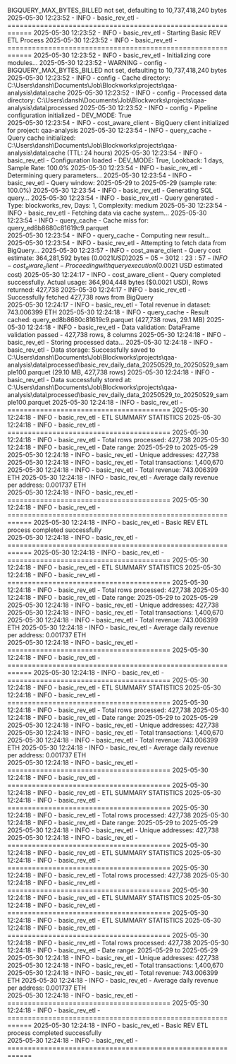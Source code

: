 BIGQUERY_MAX_BYTES_BILLED not set, defaulting to 10,737,418,240 bytes
2025-05-30 12:23:52 - INFO - basic_rev_etl - ============================================================
2025-05-30 12:23:52 - INFO - basic_rev_etl - Starting Basic REV ETL Process
2025-05-30 12:23:52 - INFO - basic_rev_etl - ============================================================
2025-05-30 12:23:52 - INFO - basic_rev_etl - Initializing core modules...
2025-05-30 12:23:52 - WARNING - config - BIGQUERY_MAX_BYTES_BILLED not set, defaulting to 10,737,418,240 bytes
2025-05-30 12:23:52 - INFO - config - Cache directory: C:\Users\dansh\Documents\Job\Blockworks\projects\qaa-analysis\data\cache
2025-05-30 12:23:52 - INFO - config - Processed data directory: C:\Users\dansh\Documents\Job\Blockworks\projects\qaa-analysis\data\processed
2025-05-30 12:23:52 - INFO - config - Pipeline configuration initialized - DEV_MODE: True      
2025-05-30 12:23:54 - INFO - cost_aware_client - BigQuery client initialized for project: qaa-analysis
2025-05-30 12:23:54 - INFO - query_cache - Query cache initialized: C:\Users\dansh\Documents\Job\Blockworks\projects\qaa-analysis\data\cache (TTL: 24 hours)
2025-05-30 12:23:54 - INFO - basic_rev_etl - Configuration loaded - DEV_MODE: True, Lookback: 1 days, Sample Rate: 100.0%
2025-05-30 12:23:54 - INFO - basic_rev_etl - Determining query parameters...
2025-05-30 12:23:54 - INFO - basic_rev_etl - Query window: 2025-05-29 to 2025-05-29 (sample rate: 100.0%)
2025-05-30 12:23:54 - INFO - basic_rev_etl - Generating SQL query...
2025-05-30 12:23:54 - INFO - basic_rev_etl - Query generated - Type: blockworks_rev, Days: 1, Complexity: medium
2025-05-30 12:23:54 - INFO - basic_rev_etl - Fetching data via cache system...
2025-05-30 12:23:54 - INFO - query_cache - Cache miss for: query_ed8b8680c81619c9.parquet      
2025-05-30 12:23:54 - INFO - query_cache - Computing new result...
2025-05-30 12:23:54 - INFO - basic_rev_etl - Attempting to fetch data from BigQuery...
2025-05-30 12:23:57 - INFO - cost_aware_client - Query cost estimate: 364,281,592 bytes ($0.0021 USD)
2025-05-30 12:23:57 - INFO - cost_aware_client - Proceeding with query execution ($0.0021 USD estimated cost)
2025-05-30 12:24:17 - INFO - cost_aware_client - Query completed successfully. Actual usage: 364,904,448 bytes ($0.0021 USD), Rows returned: 427,738
2025-05-30 12:24:17 - INFO - basic_rev_etl - Successfully fetched 427,738 rows from BigQuery   
2025-05-30 12:24:17 - INFO - basic_rev_etl - Total revenue in dataset: 743.006399 ETH
2025-05-30 12:24:18 - INFO - query_cache - Result cached: query_ed8b8680c81619c9.parquet (427,738 rows, 29.1 MB)
2025-05-30 12:24:18 - INFO - basic_rev_etl - Data validation: DataFrame validation passed - 427,738 rows, 8 columns
2025-05-30 12:24:18 - INFO - basic_rev_etl - Storing processed data...
2025-05-30 12:24:18 - INFO - basic_rev_etl - Data storage: Successfully saved to C:\Users\dansh\Documents\Job\Blockworks\projects\qaa-analysis\data\processed\basic_rev_daily_data_20250529_to_20250529_sample100.parquet (29.10 MB, 427,738 rows)
2025-05-30 12:24:18 - INFO - basic_rev_etl - Data successfully stored at: C:\Users\dansh\Documents\Job\Blockworks\projects\qaa-analysis\data\processed\basic_rev_daily_data_20250529_to_20250529_sample100.parquet
2025-05-30 12:24:18 - INFO - basic_rev_etl - ========================================
2025-05-30 12:24:18 - INFO - basic_rev_etl - ETL SUMMARY STATISTICS
2025-05-30 12:24:18 - INFO - basic_rev_etl - ========================================
2025-05-30 12:24:18 - INFO - basic_rev_etl - Total rows processed: 427,738
2025-05-30 12:24:18 - INFO - basic_rev_etl - Date range: 2025-05-29 to 2025-05-29
2025-05-30 12:24:18 - INFO - basic_rev_etl - Unique addresses: 427,738
2025-05-30 12:24:18 - INFO - basic_rev_etl - Total transactions: 1,400,670
2025-05-30 12:24:18 - INFO - basic_rev_etl - Total revenue: 743.006399 ETH
2025-05-30 12:24:18 - INFO - basic_rev_etl - Average daily revenue per address: 0.001737 ETH   
2025-05-30 12:24:18 - INFO - basic_rev_etl - ========================================
2025-05-30 12:24:18 - INFO - basic_rev_etl - ============================================================
2025-05-30 12:24:18 - INFO - basic_rev_etl - Basic REV ETL process completed successfully      
2025-05-30 12:24:18 - INFO - basic_rev_etl - ============================================================
2025-05-30 12:24:18 - INFO - basic_rev_etl - ========================================
2025-05-30 12:24:18 - INFO - basic_rev_etl - ETL SUMMARY STATISTICS
2025-05-30 12:24:18 - INFO - basic_rev_etl - ========================================
2025-05-30 12:24:18 - INFO - basic_rev_etl - Total rows processed: 427,738
2025-05-30 12:24:18 - INFO - basic_rev_etl - Date range: 2025-05-29 to 2025-05-29
2025-05-30 12:24:18 - INFO - basic_rev_etl - Unique addresses: 427,738
2025-05-30 12:24:18 - INFO - basic_rev_etl - Total transactions: 1,400,670
2025-05-30 12:24:18 - INFO - basic_rev_etl - Total revenue: 743.006399 ETH
2025-05-30 12:24:18 - INFO - basic_rev_etl - Average daily revenue per address: 0.001737 ETH   
2025-05-30 12:24:18 - INFO - basic_rev_etl - ========================================
2025-05-30 12:24:18 - INFO - basic_rev_etl - ============================================================
2025-05-30 12:24:18 - INFO - basic_rev_etl - ========================================
2025-05-30 12:24:18 - INFO - basic_rev_etl - ETL SUMMARY STATISTICS
2025-05-30 12:24:18 - INFO - basic_rev_etl - ========================================
2025-05-30 12:24:18 - INFO - basic_rev_etl - Total rows processed: 427,738
2025-05-30 12:24:18 - INFO - basic_rev_etl - Date range: 2025-05-29 to 2025-05-29
2025-05-30 12:24:18 - INFO - basic_rev_etl - Unique addresses: 427,738
2025-05-30 12:24:18 - INFO - basic_rev_etl - Total transactions: 1,400,670
2025-05-30 12:24:18 - INFO - basic_rev_etl - Total revenue: 743.006399 ETH
2025-05-30 12:24:18 - INFO - basic_rev_etl - Average daily revenue per address: 0.001737 ETH   
2025-05-30 12:24:18 - INFO - basic_rev_etl - ========================================
2025-05-30 12:24:18 - INFO - basic_rev_etl - ========================================
2025-05-30 12:24:18 - INFO - basic_rev_etl - ETL SUMMARY STATISTICS
2025-05-30 12:24:18 - INFO - basic_rev_etl - ========================================
2025-05-30 12:24:18 - INFO - basic_rev_etl - Total rows processed: 427,738
2025-05-30 12:24:18 - INFO - basic_rev_etl - Date range: 2025-05-29 to 2025-05-29
2025-05-30 12:24:18 - INFO - basic_rev_etl - Unique addresses: 427,738
2025-05-30 12:24:18 - INFO - basic_rev_etl - ========================================
2025-05-30 12:24:18 - INFO - basic_rev_etl - ETL SUMMARY STATISTICS
2025-05-30 12:24:18 - INFO - basic_rev_etl - ========================================
2025-05-30 12:24:18 - INFO - basic_rev_etl - Total rows processed: 427,738
2025-05-30 12:24:18 - INFO - basic_rev_etl - ========================================
2025-05-30 12:24:18 - INFO - basic_rev_etl - ETL SUMMARY STATISTICS
2025-05-30 12:24:18 - INFO - basic_rev_etl - ========================================
2025-05-30 12:24:18 - INFO - basic_rev_etl - ETL SUMMARY STATISTICS
2025-05-30 12:24:18 - INFO - basic_rev_etl - ========================================
2025-05-30 12:24:18 - INFO - basic_rev_etl - Total rows processed: 427,738
2025-05-30 12:24:18 - INFO - basic_rev_etl - Date range: 2025-05-29 to 2025-05-29
2025-05-30 12:24:18 - INFO - basic_rev_etl - Unique addresses: 427,738
2025-05-30 12:24:18 - INFO - basic_rev_etl - Total transactions: 1,400,670
2025-05-30 12:24:18 - INFO - basic_rev_etl - Total revenue: 743.006399 ETH
2025-05-30 12:24:18 - INFO - basic_rev_etl - Average daily revenue per address: 0.001737 ETH   
2025-05-30 12:24:18 - INFO - basic_rev_etl - ========================================
2025-05-30 12:24:18 - INFO - basic_rev_etl - ============================================================
2025-05-30 12:24:18 - INFO - basic_rev_etl - Basic REV ETL process completed successfully      
2025-05-30 12:24:18 - INFO - basic_rev_etl - ============================================================